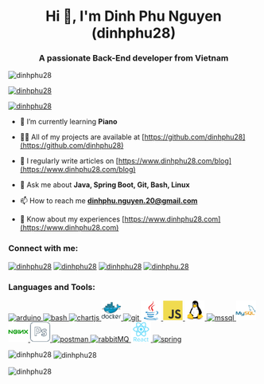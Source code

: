 <h1 align="center">Hi 👋, I'm Dinh Phu Nguyen (dinhphu28)</h1>
<h3 align="center">A passionate Back-End developer from Vietnam</h3>

<p align="left"> <img src="https://komarev.com/ghpvc/?username=dinhphu28&label=Profile%20views&color=0e75b6&style=flat" alt="dinhphu28" /> </p>

<p align="left"> <a href="https://github.com/ryo-ma/github-profile-trophy"><img src="https://github-profile-trophy.vercel.app/?username=dinhphu28" alt="dinhphu28" /></a> </p>

<p align="left"> <a href="https://twitter.com/dinhphu28" target="blank"><img src="https://img.shields.io/twitter/follow/dinhphu28?logo=twitter&style=for-the-badge" alt="dinhphu28" /></a> </p>

- 🌱 I’m currently learning **Piano**

- 👨‍💻 All of my projects are available at [https://github.com/dinhphu28](https://github.com/dinhphu28)

- 📝 I regularly write articles on [https://www.dinhphu28.com/blog](https://www.dinhphu28.com/blog)

- 💬 Ask me about **Java, Spring Boot, Git, Bash, Linux**

- 📫 How to reach me **dinhphu.nguyen.20@gmail.com**

- 📄 Know about my experiences [https://www.dinhphu28.com](https://www.dinhphu28.com)

<h3 align="left">Connect with me:</h3>
<p align="left">
<a href="https://dev.to/dinhphu28" target="blank"><img align="center" src="https://raw.githubusercontent.com/rahuldkjain/github-profile-readme-generator/master/src/images/icons/Social/devto.svg" alt="dinhphu28" height="30" width="40" /></a>
<a href="https://twitter.com/dinhphu28" target="blank"><img align="center" src="https://raw.githubusercontent.com/rahuldkjain/github-profile-readme-generator/master/src/images/icons/Social/twitter.svg" alt="dinhphu28" height="30" width="40" /></a>
<a href="https://linkedin.com/in/dinhphu28" target="blank"><img align="center" src="https://raw.githubusercontent.com/rahuldkjain/github-profile-readme-generator/master/src/images/icons/Social/linked-in-alt.svg" alt="dinhphu28" height="30" width="40" /></a>
<a href="https://instagram.com/dinhphu.28" target="blank"><img align="center" src="https://raw.githubusercontent.com/rahuldkjain/github-profile-readme-generator/master/src/images/icons/Social/instagram.svg" alt="dinhphu.28" height="30" width="40" /></a>
</p>


<h3 align="left">Languages and Tools:</h3>
<p align="left"> <a href="https://www.arduino.cc/" target="_blank" rel="noreferrer"> <img src="https://cdn.worldvectorlogo.com/logos/arduino-1.svg" alt="arduino" width="40" height="40"/> </a> <a href="https://www.gnu.org/software/bash/" target="_blank" rel="noreferrer"> <img src="https://www.vectorlogo.zone/logos/gnu_bash/gnu_bash-icon.svg" alt="bash" width="40" height="40"/> </a> <a href="https://www.chartjs.org" target="_blank" rel="noreferrer"> <img src="https://www.chartjs.org/media/logo-title.svg" alt="chartjs" width="40" height="40"/> </a> <a href="https://www.docker.com/" target="_blank" rel="noreferrer"> <img src="https://raw.githubusercontent.com/devicons/devicon/master/icons/docker/docker-original-wordmark.svg" alt="docker" width="40" height="40"/> </a> <a href="https://git-scm.com/" target="_blank" rel="noreferrer"> <img src="https://www.vectorlogo.zone/logos/git-scm/git-scm-icon.svg" alt="git" width="40" height="40"/> </a> <a href="https://www.java.com" target="_blank" rel="noreferrer"> <img src="https://raw.githubusercontent.com/devicons/devicon/master/icons/java/java-original.svg" alt="java" width="40" height="40"/> </a> <a href="https://developer.mozilla.org/en-US/docs/Web/JavaScript" target="_blank" rel="noreferrer"> <img src="https://raw.githubusercontent.com/devicons/devicon/master/icons/javascript/javascript-original.svg" alt="javascript" width="40" height="40"/> </a> <a href="https://www.linux.org/" target="_blank" rel="noreferrer"> <img src="https://raw.githubusercontent.com/devicons/devicon/master/icons/linux/linux-original.svg" alt="linux" width="40" height="40"/> </a> <a href="https://www.microsoft.com/en-us/sql-server" target="_blank" rel="noreferrer"> <img src="https://www.svgrepo.com/show/303229/microsoft-sql-server-logo.svg" alt="mssql" width="40" height="40"/> </a> <a href="https://www.mysql.com/" target="_blank" rel="noreferrer"> <img src="https://raw.githubusercontent.com/devicons/devicon/master/icons/mysql/mysql-original-wordmark.svg" alt="mysql" width="40" height="40"/> </a> <a href="https://www.nginx.com" target="_blank" rel="noreferrer"> <img src="https://raw.githubusercontent.com/devicons/devicon/master/icons/nginx/nginx-original.svg" alt="nginx" width="40" height="40"/> </a> <a href="https://www.photoshop.com/en" target="_blank" rel="noreferrer"> <img src="https://raw.githubusercontent.com/devicons/devicon/master/icons/photoshop/photoshop-line.svg" alt="photoshop" width="40" height="40"/> </a> <a href="https://postman.com" target="_blank" rel="noreferrer"> <img src="https://www.vectorlogo.zone/logos/getpostman/getpostman-icon.svg" alt="postman" width="40" height="40"/> </a> <a href="https://www.rabbitmq.com" target="_blank" rel="noreferrer"> <img src="https://www.vectorlogo.zone/logos/rabbitmq/rabbitmq-icon.svg" alt="rabbitMQ" width="40" height="40"/> </a> <a href="https://reactjs.org/" target="_blank" rel="noreferrer"> <img src="https://raw.githubusercontent.com/devicons/devicon/master/icons/react/react-original-wordmark.svg" alt="react" width="40" height="40"/> </a> <a href="https://spring.io/" target="_blank" rel="noreferrer"> <img src="https://www.vectorlogo.zone/logos/springio/springio-icon.svg" alt="spring" width="40" height="40"/> </a> </p>

<p><img align="left" src="https://github-readme-stats.vercel.app/api/top-langs?username=dinhphu28&show_icons=true&locale=en&layout=compact" alt="dinhphu28" /></p>

<p>&nbsp;<img align="center" src="https://github-readme-stats.vercel.app/api?username=dinhphu28&show_icons=true&locale=en" alt="dinhphu28" /></p>

<p><img align="center" src="https://github-readme-streak-stats.herokuapp.com/?user=dinhphu28&" alt="dinhphu28" /></p>

